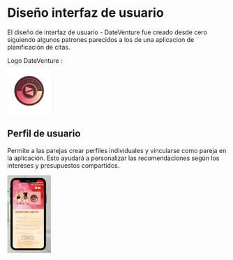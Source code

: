 # Diseño interfaz de usuario
El diseño de interfaz de usuario - DateVenture fue creado desde cero siguiendo algunos patrones parecidos
a los de una aplicacion de planificación de citas.

Logo DateVenture :

<img src="Docs/Images/LogoDateVenture.png" alt="LogoDateVenture" width="100" />

## Perfil de usuario 
Permite a las parejas crear perfiles individuales y vincularse como pareja en la aplicación. Esto ayudará a personalizar las recomendaciones según los intereses y presupuestos compartidos.

<img src="Docs/Images/Pagina-Login.png" alt="Pagina-Login" width="100" />
